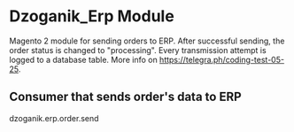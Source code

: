 # Dzoganik_Erp Module

Magento 2 module for sending orders to ERP.
After successful sending, the order status is changed to "processing".
Every transmission attempt is logged to a database table.
More info on https://telegra.ph/coding-test-05-25.

## Consumer that sends order's data to ERP
dzoganik.erp.order.send

